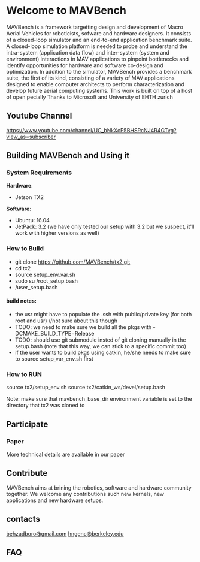 # Welcome to MAVBench 
MAVBench is a framework targetting design and development of Macro Aerial Vehicles for roboticists, sofware and hardware designers. It consists of a closed-loop simulator and an end-to-end application
benchmark suite. A closed-loop simulation platform is needed to probe and understand the intra-system (application data flow) and inter-system (system and environment) interactions in MAV applications
to pinpoint bottlenecks and identify opportunities for hardware and software co-design and optimization. In addition to the simulator, MAVBench provides a benchmark suite, the first of its kind,
consisting of a variety of MAV applications designed to enable computer architects to perform characterization and develop future aerial computing systems. This work is built on top of a host of open
pecially Thanks to Microsoft and University of EHTH zurich

## Youtube Channel
https://www.youtube.com/channel/UC_bNkXcP5BHSRcNJ4R4GTvg?view_as=subscriber

## Building MAVBench and Using it

### System Requirements
**Hardware**:  
+ Jetson TX2  

**Software**:  
+ Ubuntu: 16.04  
+ JetPack: 3.2 (we have only tested our setup with 3.2 but we suspect, it'll work with higher versions as well)  


### How to Build
- git clone  https://github.com/MAVBench/tx2.git
- cd tx2
- source setup_env_var.sh
- sudo su /root_setup.bash 
- /user_setup.bash

#### build notes:
- the usr might have to populate the .ssh with public/private key (for both root and usr) //not sure about this though
- TODO: we need to make sure we build all the pkgs with -DCMAKE_BUILD_TYPE=Release
- TODO: should use git submodule insted of git cloning manually in the setup.bash (note that this way,
  we can stick to a specific commit too)
- if the user wants to build pkgs using catkin, he/she needs to make sure to source setup_var_env.sh first

### How to RUN 
source tx2/setup_env.sh 
source tx2/catkin_ws/devel/setup.bash

Note: make sure that mavbench_base_dir environment variable is set
      to the directory that tx2 was cloned to
## Participate
### Paper
More technical details are available in our paper

## Contribute
MAVBench aims at brining the robotics, software and hardware community together. We welcome any contributions such new kernels, new applications and new hardware setups.

## contacts
behzadboro@gmail.com
hngenc@berkeley.edu

## FAQ






